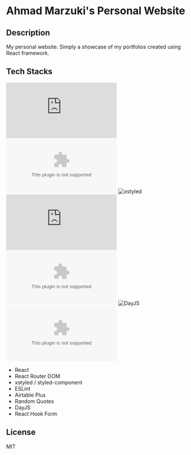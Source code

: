 # Ahmad Marzuki's Personal Website

## Description

My personal website. Simply a showcase of my portfolios created using React framework.

## Tech Stacks

![React](https://logo.clearbit.com/reactjs.org) ![React Router DOM](https://logo.clearbit.com/reactrouter.com)
![xstyled](https://logo.clearbit.com/xstyled.dev) ![ESLint](https://logo.clearbit.com/eslint.org)
![Airtable](https://logo.clearbit.com/airtable.com) ![DayJS](https://day.js.org/img/logo.png)
![React Hook Form](https://logo.clearbit.com/react-hook-form.com)

- React
- React Router DOM
- xstyled / styled-component
- ESLint
- Airtable Plus
- Random Quotes
- DayJS
- React Hook Form

## License

MIT
